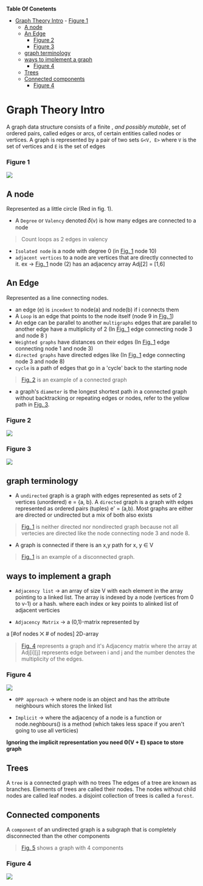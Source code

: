 **Table Of Conetents**
<!-- TOC -->

- [Graph Theory Intro](#graph-theory-intro)
        - [Figure 1](#figure-1)
    - [A node](#a-node)
    - [An Edge](#an-edge)
        - [Figure 2](#figure-2)
        - [Figure 3](#figure-3)
    - [graph terminology](#graph-terminology)
    - [ways to implement a graph](#ways-to-implement-a-graph)
        - [Figure 4](#figure-4)
    - [Trees](#trees)
    - [Connected components](#connected-components)
        - [Figure 4](#figure-4-1)

<!-- /TOC -->

# Graph Theory Intro

A graph data structure consists of a finite , *and possibly mutable*, set of ordered pairs, called edges or arcs, of certain entities called nodes or vertices. A graph is represented by a pair of two sets `G<V, E>`
where `V` is the set of vertices and `E` is the set of edges


### Figure 1
![](Images/img1.png)

## A node
Represented as a little circle (Red in fig. 1).
+ A `Degree` or `Valency` denoted 𝛿(v) is how many edges are connected to a node
>Count loops as 2 edges in valency
+ `Isolated node` is a node with degree 0 (in [Fig. 1](#figure-1) node 10)
+ `adjacent vertices`  to a node are vertices that are directly connected to it. ex -> [Fig. 1](#figure-1) node (2) has an adjacency array Adj[2] = [1,6]

## An Edge
Represented as a line connecting nodes.
+ an edge (e) is `incedent` to node(a) and node(b) if i connects them
+ A `Loop` is an edge that points to the node itself (node 9 in [Fig. 1](#figure-1))
+ An edge can be parallel to another `multigraphs` edges that are parallel to another edge have a multiplicity of 2 (In [Fig. 1](#figure-1) edge connecting node 3 and node 8 )
+ `Weighted graphs` have distances on their edges (In [Fig. 1](#figure-1) edge connecting node 1 and node 3)
+ `directed graphs` have directed edges like (In [Fig. 1](#figure-1) edge connecting node 3 and node 8)
+ `cycle` is a path of edges that go in a 'cycle' back to the starting node

>[Fig. 2](#figure-2) is an example of a connected graph
+ a graph's `diameter` is the longest shortest path in a connected graph without backtracking or repeating edges or nodes, refer to the yellow path in [Fig. 3](#figure-3).

### Figure 2
![](Images/img2.png)
### Figure 3
![](Images/img3.png)

## graph terminology
+ A `undirected` graph is a graph with edges represented as sets of 2 vertices (unordered) e = {a, b}. A `directed` graph is a graph with edges represented as ordered pairs (tuples) e' = (a,b).
Most graphs are either are directed or undirected but a mix of both also exists

>[Fig. 1](#figure-1) is neither directed nor nondirected graph
>because not all vertecies are directed like the node
>connecting node 3 and node 8.


+ A graph is connected if there is an x,y path for x, y ∈ V

>[Fig. 1](#figure-1) is an example of a disconnected graph.


<!-- + `Walk` is a sequence of vertices and edges

> `closed walk` is a walk that starts at a node and returns to it

> `trivial walk` is a walk that goes through no edges (one node)

+ `Trail` is a walk with no repeated edges

>a closed trail is called a `circiut`

+ `Path` a walk with no repeated vertices

>a closed path is a `cycle`. The first and the last node can be repeated -->


## ways to implement a graph

+ `Adjacency list` -> an array of size V with each element in the array pointing to a linked list. The array is indexed by a node (vertices from 0 to v-1) or a hash. where each index or key points to alinked list of adjacent verticies

+ `Adjacency Matrix` -> a (0,1)-matrix represented by

a [#of nodes ⨉ # of nodes] 2D-array
> [Fig. 4](#figure-4) represents a graph and it's Adjacency matrix where the array at Adj[i][j] represents edge between i and j and the number denotes the multiplicity of the edges.

### Figure 4
![](Images/img4.png)

+ `OPP approach` -> where node is an object and has the attribute neighbours which stores the linked list

+ `Implicit` -> where the adjacency of a node is a function or node.neghbours() is a method (which takes less space if you aren't going to use all verticies)


**Ignoring the implicit representation you need Θ(V + E) space to store graph**

## Trees
A `tree` is a connected graph with no trees The edges of a tree are known as branches. Elements of trees are called their nodes. The nodes without child nodes are called leaf nodes. a disjoint collection of trees is called a `forest`.


## Connected components
A `component` of an undirected graph is a subgraph that is completely disconnected than the other components
>[Fig. 5](#figure-5) shows a graph with 4 components

### Figure 4
![](Images/img6.png)
